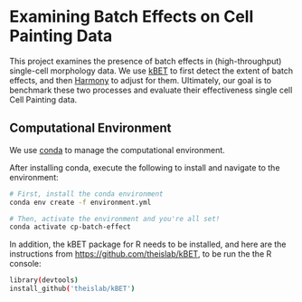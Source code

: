 # Examining Batch Effects on Cell Painting Data

This project examines the presence of batch effects in (high-throughput) single-cell morphology data.
We use [kBET](https://github.com/theislab/kBET) to first detect the extent of batch effects, and then [Harmony](https://github.com/immunogenomics/harmony) to adjust for them.
Ultimately, our goal is to benchmark these two processes and evaluate their effectiveness single cell Cell Painting data.

## Computational Environment

We use [conda](https://docs.conda.io/en/latest/) to manage the computational environment.

After installing conda, execute the following to install and navigate to the environment:

```bash
# First, install the conda environment
conda env create -f environment.yml

# Then, activate the environment and you're all set!
conda activate cp-batch-effect
```

In addition, the kBET package for R needs to be installed, and here are the instructions from https://github.com/theislab/kBET, to be run the the R console:

```bash
library(devtools)
install_github('theislab/kBET')
```
